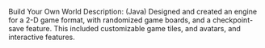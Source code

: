 Build Your Own World Description: (Java)
  Designed and created an engine for a 2-D game format, with randomized game boards, and a checkpoint-save feature.
  This included customizable game tiles, and avatars, and interactive features.
